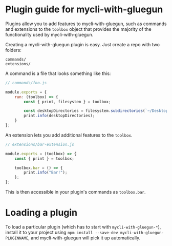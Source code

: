 # Plugin guide for mycli-with-gluegun

Plugins allow you to add features to mycli-with-gluegun, such as commands and
extensions to the `toolbox` object that provides the majority of the functionality
used by mycli-with-gluegun.

Creating a mycli-with-gluegun plugin is easy. Just create a repo with two folders:

```
commands/
extensions/
```

A command is a file that looks something like this:

```js
// commands/foo.js

module.exports = {
	run: (toolbox) => {
		const { print, filesystem } = toolbox;

		const desktopDirectories = filesystem.subdirectories(`~/Desktop`);
		print.info(desktopDirectories);
	}
};
```

An extension lets you add additional features to the `toolbox`.

```js
// extensions/bar-extension.js

module.exports = (toolbox) => {
	const { print } = toolbox;

	toolbox.bar = () => {
		print.info("Bar!");
	};
};
```

This is then accessible in your plugin's commands as `toolbox.bar`.

# Loading a plugin

To load a particular plugin (which has to start with `mycli-with-gluegun-*`),
install it to your project using `npm install --save-dev mycli-with-gluegun-PLUGINNAME`,
and mycli-with-gluegun will pick it up automatically.
